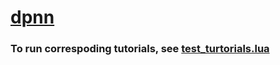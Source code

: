 # [dpnn](https://github.com/Element-Research/dpnn)

### To run correspoding tutorials, see [test_turtorials.lua](https://github.com/eriche2016/code_pool_for_for_my_own_use/blob/master/dpnn_from_scratch/test_tutorials.lua)
